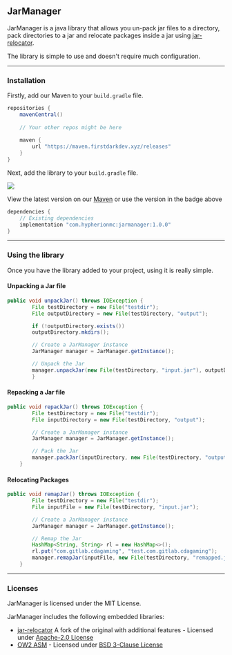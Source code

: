 ## JarManager

JarManager is a java library that allows you un-pack jar files to a directory, pack directories to a jar and relocate packages inside a jar using [jar-relocator](https://github.com/lucko/jar-relocator).

The library is simple to use and doesn't require much configuration.

***

### Installation

Firstly, add our Maven to your `build.gradle` file.

```groovy
repositories {
    mavenCentral()
    
    // Your other repos might be here
    
    maven {
        url "https://maven.firstdarkdev.xyz/releases"
    }
}
```

Next, add the library to your `build.gradle` file.

![](https://maven.firstdarkdev.xyz/api/badge/latest/releases/com/hypherionmc/jarmanager?color=40c14a&name=jarmanager)

View the latest version on our [Maven](https://maven.firstdarkdev.xyz/#/releases/com/hypherionmc/jarmanager) or use the version in the badge above

```groovy
dependencies {
    // Existing dependencies
    implementation "com.hypherionmc:jarmanager:1.0.0"
}
```

***

### Using the library

Once you have the library added to your project, using it is really simple.

#### Unpacking a Jar file

```java
public void unpackJar() throws IOException {
        File testDirectory = new File("testdir");
        File outputDirectory = new File(testDirectory, "output");

        if (!outputDirectory.exists())
        outputDirectory.mkdirs();

        // Create a JarManager instance
        JarManager manager = JarManager.getInstance();

        // Unpack the Jar
        manager.unpackJar(new File(testDirectory, "input.jar"), outputDirectory);
        }
```

#### Repacking a Jar file

```java
public void repackJar() throws IOException {
        File testDirectory = new File("testdir");
        File inputDirectory = new File(testDirectory, "output");

        // Create a JarManager instance
        JarManager manager = JarManager.getInstance();

        // Pack the Jar
        manager.packJar(inputDirectory, new File(testDirectory, "output.jar"));
    }
```

#### Relocating Packages

```java
public void remapJar() throws IOException {
        File testDirectory = new File("testdir");
        File inputFile = new File(testDirectory, "input.jar");

        // Create a JarManager instance
        JarManager manager = JarManager.getInstance();

        // Remap the Jar
        HashMap<String, String> rl = new HashMap<>();
        rl.put("com.gitlab.cdagaming", "test.com.gitlab.cdagaming");
        manager.remapJar(inputFile, new File(testDirectory, "remapped.jar"), rl);
    }
```

***

### Licenses

JarManager is licensed under the MIT License.

JarManager includes the following embedded libraries:

* [jar-relocator](https://github.com/firstdarkdev/jar-relocator) A fork of the original with additional features - Licensed under [Apache-2.0 License](https://github.com/lucko/jar-relocator/blob/master/LICENSE.txt)
* [OW2 ASM](https://gitlab.ow2.org/asm/asm) - Licensed under [BSD 3-Clause License](https://gitlab.ow2.org/asm/asm/-/blob/master/LICENSE.txt?ref_type=heads)